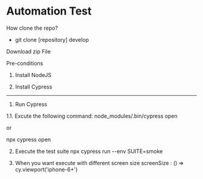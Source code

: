 # Automation Test

How clone the repo?
- git clone [repository] develop



Download zip File

Pre-conditions
1. Install NodeJS

2. Install Cypress

----------------------

1. Run Cypress

1.1. Excute the following command:
  node_modules/.bin/cypress open

or

  npx cypress open


2. Execute the test suite
npx cypress run --env SUITE=smoke

3. When you want execute with different screen size
screenSize : () => cy.viewport('iphone-6+')



